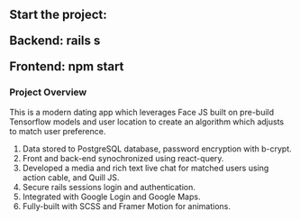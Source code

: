 <h2>
    Start the project:
    <p> Backend: <b>rails s</b> </p>
    <p> Frontend: <b> npm start</b> </p>
</h2>

<h3> Project Overview </h3>
<p>
This is a modern dating app which leverages Face JS built on pre-build Tensorflow models and user location to create an algorithm which adjusts to match user preference. 
</p>
<ol>
    <li> Data stored to PostgreSQL database, password encryption with b-crypt. </li>
    <li> Front and back-end synochronized using react-query.  </li>
    <li> Developed a media and rich text live chat for matched users using action cable, and Quill JS. </li>
    <li> Secure rails sessions login and authentication. </li>
    <li> Integrated with Google Login and Google Maps. </li>
    <li> Fully-built with SCSS and Framer Motion for animations.   </li>

</ol>




